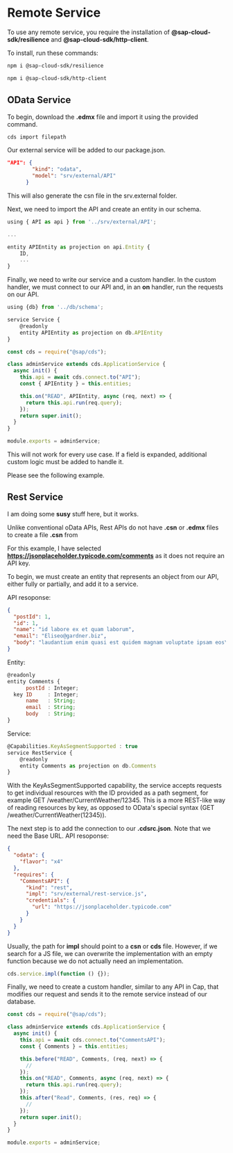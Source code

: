 # Remote Service

To use any remote service, you require the installation of **@sap-cloud-sdk/resilience** and **@sap-cloud-sdk/http-client**.

To install, run these commands:

```sh
npm i @sap-cloud-sdk/resilience
```

```sh
npm i @sap-cloud-sdk/http-client
```

## OData Service

To begin, download the **.edmx** file and import it using the provided command.

```sh
cds import filepath
```

Our external service will be added to our package.json.

```JSON
"API": {
        "kind": "odata",
        "model": "srv/external/API"
      }
```

This will also generate the csn file in the srv.external folder.

Next, we need to import the API and create an entity in our schema.

```javascript
using { API as api } from '../srv/external/API';

...

entity APIEntity as projection on api.Entity {
    ID,
    ...
}
```

Finally, we need to write our service and a custom handler.
In the custom handler, we must connect to our API and, in an **on** handler, run the requests on our API.

```javascript
using {db} from '../db/schema';

service Service {
    @readonly
    entity APIEntity as projection on db.APIEntity
}
```

```javascript
const cds = require("@sap/cds");

class adminService extends cds.ApplicationService {
  async init() {
    this.api = await cds.connect.to("API");
    const { APIEntity } = this.entities;

    this.on("READ", APIEntity, async (req, next) => {
      return this.api.run(req.query);
    });
    return super.init();
  }
}

module.exports = adminService;
```

This will not work for every use case. If a field is expanded, additional custom logic must be added to handle it.

Please see the following example.

## Rest Service

I am doing some **susy** stuff here, but it works.

Unlike conventional oData APIs, Rest APIs do not have **.csn** or **.edmx** files to create a file **.csn** from

For this example, I have selected **https://jsonplaceholder.typicode.com/comments** as it does not require an API key.

To begin, we must create an entity that represents an object from our API, either fully or partially, and add it to a service.

API resoponse:

```json
{
  "postId": 1,
  "id": 1,
  "name": "id labore ex et quam laborum",
  "email": "Eliseo@gardner.biz",
  "body": "laudantium enim quasi est quidem magnam voluptate ipsam eos\ntempora quo necessitatibus\ndolor quam autem quasi\nreiciendis et nam sapiente accusantium"
}
```

Entity:

```javascript
@readonly
entity Comments {
      postId : Integer;
  key ID     : Integer;
      name   : String;
      email  : String;
      body   : String;
}
```

Service:

```javascript
@Capabilities.KeyAsSegmentSupported : true
service RestService {
    @readonly
    entity Comments as projection on db.Comments
}
```

With the KeyAsSegmentSupported capability, the service accepts requests to get individual resources with the ID provided as a path segment, for example GET /weather/CurrentWeather/12345. This is a more REST-like way of reading resources by key, as opposed to OData's special syntax (GET /weather/CurrentWeather(12345)).

The next step is to add the connection to our **.cdsrc.json**. Note that we need the Base URL.
API resoponse:

```JSON
{
  "odata": {
    "flavor": "x4"
  },
  "requires": {
    "CommentsAPI": {
      "kind": "rest",
      "impl": "srv/external/rest-service.js",
      "credentials": {
        "url": "https://jsonplaceholder.typicode.com"
      }
    }
  }
}
```

Usually, the path for **impl** should point to a **csn** or **cds** file. However, if we search for a JS file, we can overwrite the implementation with an empty function because we do not actually need an implementation.

```javascript
cds.service.impl(function () {});
```

Finally, we need to create a custom handler, similar to any API in Cap, that modifies our request and sends it to the remote service instead of our database.

```javascript
const cds = require("@sap/cds");

class adminService extends cds.ApplicationService {
  async init() {
    this.api = await cds.connect.to("CommentsAPI");
    const { Comments } = this.entities;

    this.before("READ", Comments, (req, next) => {
      //
    });
    this.on("READ", Comments, async (req, next) => {
      return this.api.run(req.query);
    });
    this.after("Read", Comments, (res, req) => {
      //
    });
    return super.init();
  }
}

module.exports = adminService;
```
